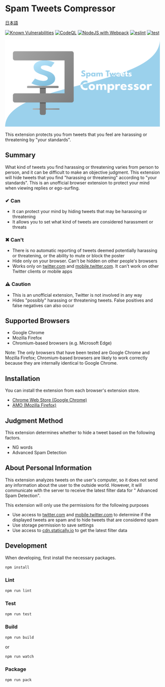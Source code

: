 # Spam Tweets Compressor

[日本語](README_ja.md)

[![Known Vulnerabilities](https://snyk.io/test/github/Robot-Inventor/spam-tweets-compressor/badge.svg)](https://snyk.io/test/github/Robot-Inventor/spam-tweets-compressor/) [![CodeQL](https://github.com/Robot-Inventor/spam-tweets-compressor/actions/workflows/codeql-analysis.yml/badge.svg)](https://github.com/Robot-Inventor/spam-tweets-compressor/actions/workflows/codeql-analysis.yml) [![NodeJS with Webpack](https://github.com/Robot-Inventor/spam-tweets-compressor/actions/workflows/webpack.yml/badge.svg)](https://github.com/Robot-Inventor/spam-tweets-compressor/actions/workflows/webpack.yml) [![eslint](https://github.com/Robot-Inventor/spam-tweets-compressor/actions/workflows/eslint.yml/badge.svg)](https://github.com/Robot-Inventor/spam-tweets-compressor/actions/workflows/eslint.yml) [![test](https://github.com/Robot-Inventor/spam-tweets-compressor/actions/workflows/test.yml/badge.svg)](https://github.com/Robot-Inventor/spam-tweets-compressor/actions/workflows/test.yml)

![logo](image/logo.svg)

This extension protects you from tweets that you feel are harassing or threatening by "your standards".

## Summary

What kind of tweets you find harassing or threatening varies from person to person, and it can be difficult to make an objective judgment. This extension will hide tweets that you find "harassing or threatening" according to "your standards". This is an unofficial browser extension to protect your mind when viewing replies or ego-surfing.

### ✔ Can

- It can protect your mind by hiding tweets that may be harassing or threatening
- It allows you to set what kind of tweets are considered harassment or threats

### ✖ Can't

- There is no automatic reporting of tweets deemed potentially harassing or threatening, or the ability to mute or block the poster
- Hide only on your browser. Can't be hidden on other people's browsers
- Works only on [twitter.com](https://twitter.com) and [mobile.twitter.com](https://mobile.twitter.com). It can't work on other Twitter clients or mobile apps

### ⚠ Caution

- This is an unofficial extension, Twitter is not involved in any way
- Hides "possibly" harassing or threatening tweets. False positives and false negatives can also occur

## Supported Browsers

- Google Chrome
- Mozilla Firefox
- Chromium-based browsers (e.g. Microsoft Edge)

Note: The only browsers that have been tested are Google Chrome and Mozilla Firefox; Chromium-based browsers are likely to work correctly because they are internally identical to Google Chrome.

## Installation

You can install the extension from each browser's extension store.

- [Chrome Web Store (Google Chrome)](https://chrome.google.com/webstore/detail/spam-tweets-compressor/ahbajmjkdmknfdkcppkginogfjmpefjf)
- [AMO (Mozilla Firefox)](https://addons.mozilla.org/ja/firefox/addon/spam-tweets-compressor/)

## Judgment Method

This extension determines whether to hide a tweet based on the following factors.

- NG words
- Advanced Spam Detection

## About Personal Information

This extension analyzes tweets on the user's computer, so it does not send any information about the user to the outside world. However, it will communicate with the server to receive the latest filter data for " Advanced Spam Detection".

This extension will only use the permissions for the following purposes

- Use access to [twitter.com](https://twitter.com) and [mobile.twitter.com](https://mobile.twitter.com) to determine if the displayed tweets are spam and to hide tweets that are considered spam
- Use storage permission to save settings
- Use access to [cdn.statically.io](https://cdn.statically.io) to get the latest filter data

## Development

When developing, first install the necessary packages.

```powershell
npm install
```

### Lint

```powershell
npm run lint
```

### Test

```powershell
npm run test
```

### Build

```powershell
npm run build
```

or

```powershell
npm run watch
```

### Package

```powershell
npm run pack
```
